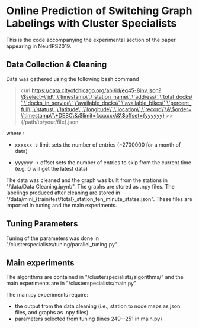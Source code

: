 # Online Prediction of Switching Graph Labelings with Cluster Specialists

This is the code accompanying the experimental section of the paper appearing in NeurIPS2019. 
 
## Data Collection & Cleaning
Data was gathered using the following bash command 
> curl https://data.cityofchicago.org/api/id/eq45-8inv.json?\$select=\`id\`,\`timestamp\`,\`station_name\`,\`address\`,\`total_docks\`,\`docks_in_service\`,\`available_docks\`,\`available_bikes\`,\`percent_full\`,\`status\`,\`latitude\`,\`longitude\`,\`location\`,\`record\`\&\$order=\`timestamp\`\+DESC\&\$limit={xxxxxx\&\$offset={yyyyyy} >> {/path/to/your/file}.json

where :
* xxxxxx -> limit sets the number of entries (~2700000 for a month of data)

* yyyyyy -> offset sets the number of entries to skip from the current time (e.g. 0 will get the latest data)

The data was cleaned and the graph was built from the stations in "/data/Data Cleaning.ipynb". The graphs are stored as .npy
files. The labelings produced after cleaning are stored in "/data/mini_{train/test/total}_station_ten_minute_states.json".
These files are imported in tuning and the main experiments.


## Tuning Parameters
Tuning of the parameters was done in "/clusterspecialists/tuning/parallel_tuning.py"

## Main experiments
The algorithms are contained in "/clusterspecialists/algorithms/" and the main experiments are in "/clusterspecialists/main.py"

The main.py experiments require:
 
 * the output from the data cleaning (i.e., station to node maps as json files, and graphs as .npy files)
 * parameters selected from tuning (lines 249--251 in main.py)

